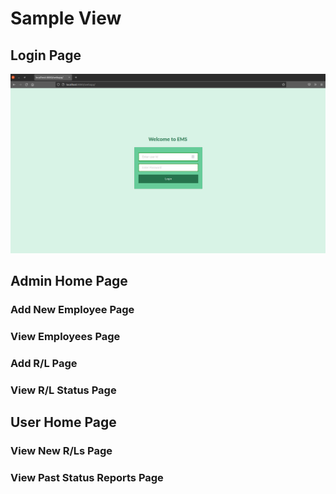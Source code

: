 # Sample View

## Login Page
![Login page](/view-samples/loginpage.png)

## Admin Home Page
### Add New Employee Page
### View Employees Page
### Add R/L Page
### View R/L Status Page

## User Home Page
### View New R/Ls Page
### View Past Status Reports Page